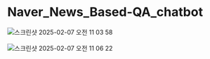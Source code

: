 # Naver_News_Based-QA_chatbot
![스크린샷 2025-02-07 오전 11 03 58](https://github.com/user-attachments/assets/900eddfa-67c7-4bca-a03f-85d894064075)
<br><br>
![스크린샷 2025-02-07 오전 11 06 22](https://github.com/user-attachments/assets/51cc0585-c112-41dd-bce9-98fc73e236f8)
